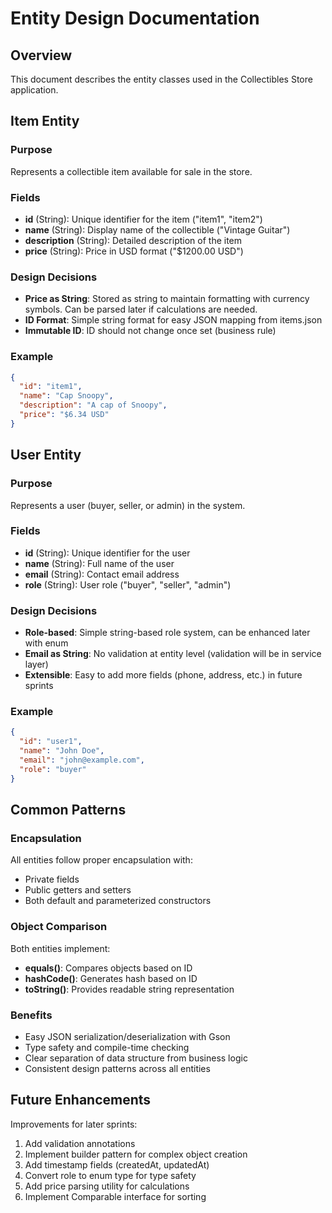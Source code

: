 # Entity Design Documentation

## Overview
This document describes the entity classes used in the Collectibles Store application.

## Item Entity

### Purpose
Represents a collectible item available for sale in the store.

### Fields
- **id** (String): Unique identifier for the item ("item1", "item2")
- **name** (String): Display name of the collectible ("Vintage Guitar")
- **description** (String): Detailed description of the item
- **price** (String): Price in USD format ("$1200.00 USD")

### Design Decisions
- **Price as String**: Stored as string to maintain formatting with currency symbols. Can be parsed later if calculations are needed.
- **ID Format**: Simple string format for easy JSON mapping from items.json
- **Immutable ID**: ID should not change once set (business rule)

### Example
```json
{
  "id": "item1",
  "name": "Cap Snoopy",
  "description": "A cap of Snoopy",
  "price": "$6.34 USD"
}
```

## User Entity

### Purpose
Represents a user (buyer, seller, or admin) in the system.

### Fields
- **id** (String): Unique identifier for the user
- **name** (String): Full name of the user
- **email** (String): Contact email address
- **role** (String): User role ("buyer", "seller", "admin")

### Design Decisions
- **Role-based**: Simple string-based role system, can be enhanced later with enum
- **Email as String**: No validation at entity level (validation will be in service layer)
- **Extensible**: Easy to add more fields (phone, address, etc.) in future sprints

### Example
```json
{
  "id": "user1",
  "name": "John Doe",
  "email": "john@example.com",
  "role": "buyer"
}
```

## Common Patterns

### Encapsulation
All entities follow proper encapsulation with:
- Private fields
- Public getters and setters
- Both default and parameterized constructors

### Object Comparison
Both entities implement:
- **equals()**: Compares objects based on ID
- **hashCode()**: Generates hash based on ID
- **toString()**: Provides readable string representation

### Benefits
- Easy JSON serialization/deserialization with Gson
- Type safety and compile-time checking
- Clear separation of data structure from business logic
- Consistent design patterns across all entities

## Future Enhancements

Improvements for later sprints:
1. Add validation annotations
2. Implement builder pattern for complex object creation
3. Add timestamp fields (createdAt, updatedAt)
4. Convert role to enum type for type safety
5. Add price parsing utility for calculations
6. Implement Comparable interface for sorting
